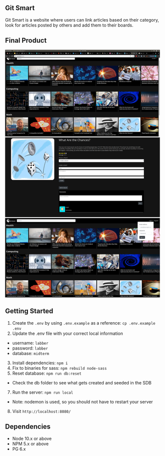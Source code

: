 
## Git Smart

Git Smart is a website where users can link articles based on their category, look for articles posted by others and add them to their boards.

## Final Product

!["Home"](https://github.com/dennis-yin/resource-wall/blob/master/screenshots/01.png?raw=true )
!["Screenshot of users URLs page"](https://github.com/dennis-yin/resource-wall/blob/master/screenshots/02.png?raw=true )
!["Screenshot of adding a new URL page"](https://github.com/dennis-yin/resource-wall/blob/master/screenshots/03.png?raw=true )

## Getting Started

1. Create the `.env` by using `.env.example` as a reference: `cp .env.example .env`
2. Update the .env file with your correct local information 
  - username: `labber` 
  - password: `labber` 
  - database: `midterm`
3. Install dependencies: `npm i`
4. Fix to binaries for sass: `npm rebuild node-sass`
5. Reset database: `npm run db:reset`
  - Check the db folder to see what gets created and seeded in the SDB
7. Run the server: `npm run local`
  - Note: nodemon is used, so you should not have to restart your server
8. Visit `http://localhost:8080/`

## Dependencies

- Node 10.x or above
- NPM 5.x or above
- PG 6.x
